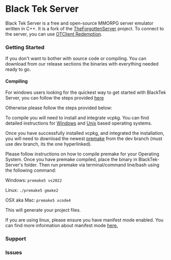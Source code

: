 Black Tek Server
===============

Black Tek Server is a free and open-source MMORPG server emulator written in C++. It is a fork of the [TheForgottenServer](https://github.com/otland/forgottenserver) project. To connect to the server, you can use [OTClient Redemption](https://github.com/mehah/otclient).

### Getting Started
If you don't want to bother with source code or compiling. You can download from our release sections the binaries with everything needed ready to go.

#### Compiling 

For windows users looking for the quickest way to get started with BlackTek Server, you can follow the steps provided [here](https://otland.net/threads/tutorial-blacktek-from-nothing-to-fully-installed-with-aac-on-windows.289572/)

Otherwise please follow the steps provided below:

To compile you will need to install and integrate vcpkg.
You can find detailed instructions for [Windows](https://github.com/microsoft/vcpkg?tab=readme-ov-file#quick-start-windows) and [Unix](https://github.com/microsoft/vcpkg?tab=readme-ov-file#quick-start-unix) based operating systems.

Once you have successfully installed vcpkg, and integrated the installation, you will need to download the newest [premake](https://github.com/premake/premake-core.git) from the dev branch (must use dev branch, its the one hyperlinked).

Please follow instructions on how to compile premake for your Operating System. Once you have premake compiled, place the binary in BlackTek-Server's folder. Then run premake via terminal/command line/bash using the following command:

Windows:
```premake5 vs2022```

Linux:
```./premake5 gmake2```

OSX aka Mac:
```premake5 xcode4```

This will generate your project files. 

If you are using linux, please ensure you have manifest mode enabled.
You can find more information about manifest mode [here.](https://learn.microsoft.com/en-us/vcpkg/concepts/manifest-mode)

### Support
### Issues
